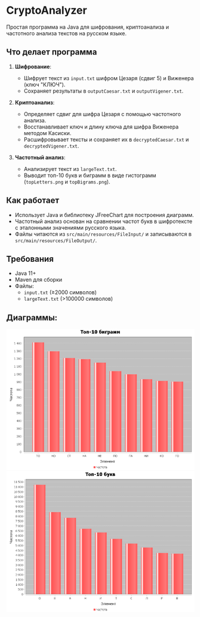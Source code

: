 # CryptoAnalyzer

Простая программа на Java для шифрования, криптоанализа и частотного анализа текстов на русском языке.

## Что делает программа
1. **Шифрование**:
   - Шифрует текст из `input.txt` шифром Цезаря (сдвиг 5) и Виженера (ключ "КЛЮЧ").
   - Сохраняет результаты в `outputCaesar.txt` и `outputVigener.txt`.

2. **Криптоанализ**:
   - Определяет сдвиг для шифра Цезаря с помощью частотного анализа.
   - Восстанавливает ключ и длину ключа для шифра Виженера методом Касиски.
   - Расшифровывает тексты и сохраняет их в `decryptedCaesar.txt` и `decryptedVigener.txt`.

3. **Частотный анализ**:
   - Анализирует текст из `largeText.txt`.
   - Выводит топ-10 букв и биграмм в виде гистограмм (`topLetters.png` и `topBigrams.png`).

## Как работает
- Использует Java и библиотеку JFreeChart для построения диаграмм.
- Частотный анализ основан на сравнении частот букв в шифротексте с эталонными значениями русского языка.
- Файлы читаются из `src/main/resources/FileInput/` и записываются в `src/main/resources/FileOutput/`.

## Требования
- Java 11+
- Maven для сборки
- Файлы:
  - `input.txt` (≥2000 символов)
  - `largeText.txt` (>100000 символов)

## Диаграммы:
![topBigrams.png](src/main/resources/FileOutput/topBigrams.png)
![topLetters.png](src/main/resources/FileOutput/topLetters.png)